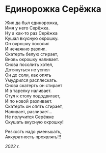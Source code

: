 # Единорожка Серёжка

Жил да был единорожка,  
Имя у него Серёжка.  
Ну а как-то раз Серёжка  
Кушал вкусную окрошку.  
Он окрошку посолил  
И нечаянно разлил.  
Скатерть белую стирает,  
Вновь окрошку наливает.  
Снова посолить хотел,  
Дотянуться не успел  
Он до соли, как опять  
Умудрился расплескать.  
Снова скатерть он стирает  
И в тарелку наливает.  
Стул к столу пододвигает,  
И по новой разливает.  
Скатерть он опять стирает,  
Наливает, разливает...  
Не получится Серёжке  
Скушать вкусную окрошку!  

Резкость надо уменьшать,  
Аккуратность проявлять!!!

*2022 г.*
